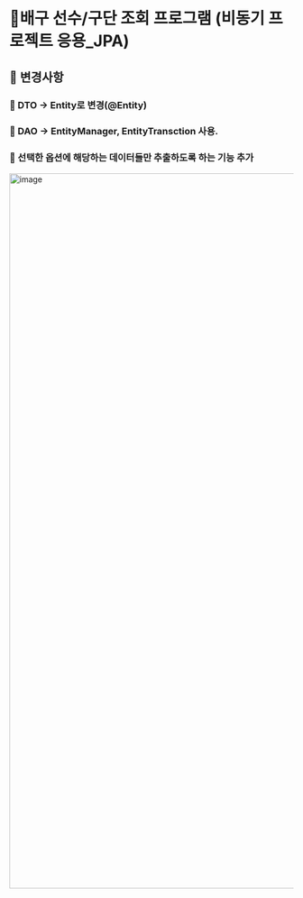 
# 🌿배구 선수/구단 조회 프로그램 (비동기 프로젝트 응용_JPA)
## 🌱 변경사항 
### 🌼 DTO -> Entity로 변경(@Entity)
### 🌼 DAO -> EntityManager, EntityTransction 사용. 
### 🌼 선택한 옵션에 해당하는 데이터들만 추출하도록 하는 기능 추가

<img width="1269" alt="image" src="https://user-images.githubusercontent.com/117498827/213644256-29c18828-fe78-4e19-9914-fff64f216edc.png">

